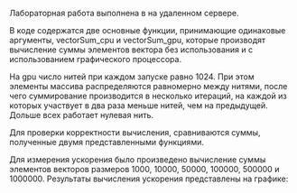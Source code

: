 Лабораторная работа выполнена в на удаленном сервере.

В коде содержатся две основные функции, принимающие одинаковые аргументы, vectorSum_cpu и vectorSum_gpu, которые производят вычисление суммы элементов вектора без использования и с использованием графического процессора.

На gpu число нитей при каждом запуске равно 1024. При этом элементы массива распределяются равномерно между нитями, после чего суммирование производится в несколько итераций, на каждой из которых участвует в два раза меньше нитей, чем на предыдущей. Дольше всех работает нулевая нить.

Для проверки корректности вычисления, сравниваются суммы, полученные двумя представленными функциями.

Для измерения ускорения было произведено вычисление суммы элементов векторов размеров 1000, 10000, 50000, 100000, 500000 и 1000000. Результаты вычисления ускорения представлены на графике:
